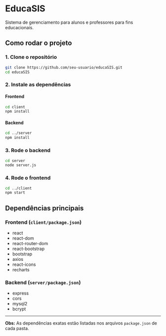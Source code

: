 # EducaSIS

Sistema de gerenciamento para alunos e professores para fins educacionais.

## Como rodar o projeto

### 1. Clone o repositório

```bash
git clone https://github.com/seu-usuario/educaSIS.git
cd educaSIS
```

### 2. Instale as dependências

#### Frontend

```bash
cd client
npm install
```

#### Backend

```bash
cd ../server
npm install
```

### 3. Rode o backend

```bash
cd server
node server.js
```

### 4. Rode o frontend

```bash
cd ../client
npm start
```

## Dependências principais

### Frontend (`client/package.json`)

- react
- react-dom
- react-router-dom
- react-bootstrap
- bootstrap
- axios
- react-icons
- recharts

### Backend (`server/package.json`)

- express
- cors
- mysql2
- bcrypt

---

**Obs:** As dependências exatas estão listadas nos arquivos `package.json` de cada pasta.
